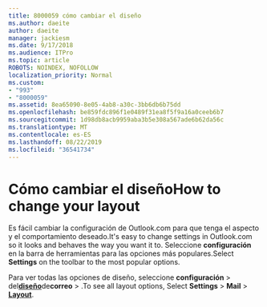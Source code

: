 ```yaml
---
title: 8000059 cómo cambiar el diseño
ms.author: daeite
author: daeite
manager: jackiesm
ms.date: 9/17/2018
ms.audience: ITPro
ms.topic: article
ROBOTS: NOINDEX, NOFOLLOW
localization_priority: Normal
ms.custom:
- "993"
- "8000059"
ms.assetid: 8ea65090-8e05-4ab8-a30c-3bb6db6b75dd
ms.openlocfilehash: be859fdc896f1e0489f31ea8f5f9a16a0ceeb6b7
ms.sourcegitcommit: 1d98db8acb9959aba3b5e308a567ade6b62da56c
ms.translationtype: MT
ms.contentlocale: es-ES
ms.lasthandoff: 08/22/2019
ms.locfileid: "36541734"
---
```

# <a name="how-to-change-your-layout"></a><span data-ttu-id="56491-102">Cómo cambiar el diseño</span><span class="sxs-lookup"><span data-stu-id="56491-102">How to change your layout</span></span>

<span data-ttu-id="56491-103">Es fácil cambiar la configuración de Outlook.com para que tenga el aspecto y el comportamiento deseado.</span><span class="sxs-lookup"><span data-stu-id="56491-103">It's easy to change settings in Outlook.com so it looks and behaves the way you want it to.</span></span> <span data-ttu-id="56491-104">Seleccione **configuración** en la barra de herramientas para las opciones más populares.</span><span class="sxs-lookup"><span data-stu-id="56491-104">Select **Settings** on the toolbar to the most popular options.</span></span>

<span data-ttu-id="56491-105">Para ver todas las opciones de diseño, seleccione **configuración** > del[**diseño**](https://outlook.live.com/mail/options/mail/layout)de**correo** > .</span><span class="sxs-lookup"><span data-stu-id="56491-105">To see all layout options, Select **Settings** > **Mail** > [**Layout**](https://outlook.live.com/mail/options/mail/layout).</span></span>
  